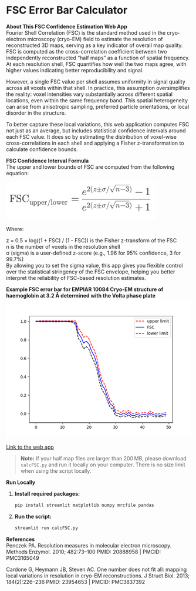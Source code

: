 # FSC Error Bar Calculator
 
**About This FSC Confidence Estimation Web App**  
Fourier Shell Correlation (FSC) is the standard method used in the cryo-electron microscopy (cryo-EM) field to estimate the resolution of reconstructed 3D maps, serving as a key indicator of overall map quality. FSC is computed as the cross-correlation coefficient between two independently reconstructed “half maps” as a function of spatial frequency. At each resolution shell, FSC quantifies how well the two maps agree, with higher values indicating better reproducibility and signal.  

However, a single FSC value per shell assumes uniformity in signal quality across all voxels within that shell. In practice, this assumption oversimplifies the reality: voxel intensities vary substantially across different spatial locations, even within the same frequency band. This spatial heterogeneity can arise from anisotropic sampling, preferred particle orientations, or local disorder in the structure.  

To better capture these local variations, this web application computes FSC not just as an average, but includes statistical confidence intervals around each FSC value. It does so by estimating the distribution of voxel-wise cross-correlations in each shell and applying a Fisher z-transformation to calculate confidence bounds.  

**FSC Confidence Interval Formula**  
The upper and lower bounds of FSC are computed from the following equation:  

![equation1](equation1.png)

Where:  

z = 0.5 × log((1 + FSC) / (1 - FSC))
is the Fisher z-transform of the FSC  
n is the number of voxels in the resolution shell  
σ (sigma) is a user-defined z-score (e.g., 1.96 for 95% confidence, 3 for 99.7%)  
By allowing you to set the sigma value, this app gives you flexible control over the statistical stringency of the FSC envelope, helping you better interpret the reliability of FSC-based resolution estimates.  



**Example FSC error bar for EMPIAR 10084 Cryo-EM structure of haemoglobin at 3.2 Å determined with the Volta phase plate**
![example FSC error bar](example.png)

[Link to the web app](https://fscerrorbar-bpamnw2rerqekapp5veeddq.streamlit.app/)

> **Note:** If your half map files are larger than 200 MB, please download `calcFSC.py` and run it locally on your computer. There is no size limit when using the script locally.

**Run Locally**

1. **Install required packages:**
   ```bash
   pip install streamlit matplotlib numpy mrcfile pandas
   ```

2. **Run the script:**
   ```bash
   streamlit run calcFSC.py
   ```

**References**  
Penczek PA. Resolution measures in molecular electron microscopy. Methods Enzymol. 2010; 482:73–100
PMID: 20888958 | PMCID: PMC3165049

Cardone G, Heymann JB, Steven AC. One number does not fit all: mapping local variations in resolution in cryo-EM reconstructions. J Struct Biol. 2013; 184(2):226–236
PMID: 23954653 | PMCID: PMC3837392

